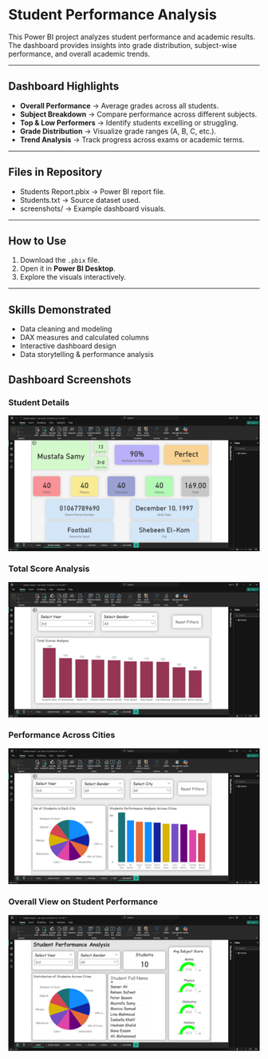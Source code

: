 # Student Performance Analysis

This Power BI project analyzes student performance and academic results.  
The dashboard provides insights into grade distribution, subject-wise performance, and overall academic trends.

---

## Dashboard Highlights
- **Overall Performance** → Average grades across all students.
- **Subject Breakdown** → Compare performance across different subjects.
- **Top & Low Performers** → Identify students excelling or struggling.
- **Grade Distribution** → Visualize grade ranges (A, B, C, etc.).
- **Trend Analysis** → Track progress across exams or academic terms.

---

## Files in Repository
- Students Report.pbix → Power BI report file.
- Students.txt → Source dataset used.
- screenshots/ → Example dashboard visuals.

---

## How to Use
1. Download the `.pbix` file.  
2. Open it in **Power BI Desktop**.  
3. Explore the visuals interactively.  

---

## Skills Demonstrated
- Data cleaning and modeling  
- DAX measures and calculated columns  
- Interactive dashboard design  
- Data storytelling & performance analysis  

## Dashboard Screenshots

### Student Details
![Student Details](students_details.png)

### Total Score Analysis
![Total Score Analysis](total_score_analysis.png)

### Performance Across Cities
![Performance Across Cities](performance_cities.png)

### Overall View on Student Performance
![Overall Performance](overall_performance.png)










